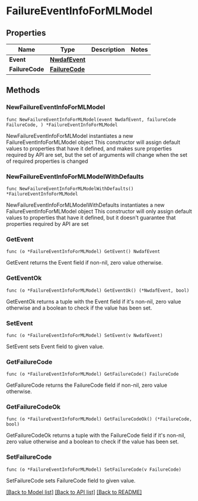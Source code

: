 # FailureEventInfoForMLModel

## Properties

Name | Type | Description | Notes
------------ | ------------- | ------------- | -------------
**Event** | [**NwdafEvent**](NwdafEvent.md) |  | 
**FailureCode** | [**FailureCode**](FailureCode.md) |  | 

## Methods

### NewFailureEventInfoForMLModel

`func NewFailureEventInfoForMLModel(event NwdafEvent, failureCode FailureCode, ) *FailureEventInfoForMLModel`

NewFailureEventInfoForMLModel instantiates a new FailureEventInfoForMLModel object
This constructor will assign default values to properties that have it defined,
and makes sure properties required by API are set, but the set of arguments
will change when the set of required properties is changed

### NewFailureEventInfoForMLModelWithDefaults

`func NewFailureEventInfoForMLModelWithDefaults() *FailureEventInfoForMLModel`

NewFailureEventInfoForMLModelWithDefaults instantiates a new FailureEventInfoForMLModel object
This constructor will only assign default values to properties that have it defined,
but it doesn't guarantee that properties required by API are set

### GetEvent

`func (o *FailureEventInfoForMLModel) GetEvent() NwdafEvent`

GetEvent returns the Event field if non-nil, zero value otherwise.

### GetEventOk

`func (o *FailureEventInfoForMLModel) GetEventOk() (*NwdafEvent, bool)`

GetEventOk returns a tuple with the Event field if it's non-nil, zero value otherwise
and a boolean to check if the value has been set.

### SetEvent

`func (o *FailureEventInfoForMLModel) SetEvent(v NwdafEvent)`

SetEvent sets Event field to given value.


### GetFailureCode

`func (o *FailureEventInfoForMLModel) GetFailureCode() FailureCode`

GetFailureCode returns the FailureCode field if non-nil, zero value otherwise.

### GetFailureCodeOk

`func (o *FailureEventInfoForMLModel) GetFailureCodeOk() (*FailureCode, bool)`

GetFailureCodeOk returns a tuple with the FailureCode field if it's non-nil, zero value otherwise
and a boolean to check if the value has been set.

### SetFailureCode

`func (o *FailureEventInfoForMLModel) SetFailureCode(v FailureCode)`

SetFailureCode sets FailureCode field to given value.



[[Back to Model list]](../README.md#documentation-for-models) [[Back to API list]](../README.md#documentation-for-api-endpoints) [[Back to README]](../README.md)


